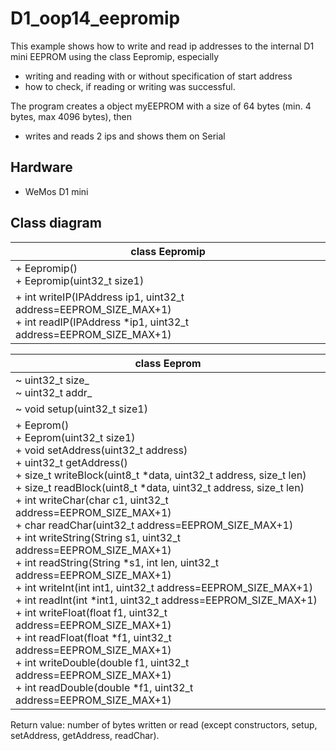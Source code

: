 # D1_oop14_eepromip 
This example shows how to write and read ip addresses to the internal D1 mini EEPROM using the class Eepromip, especially
+ writing and reading with or without specification of start address
+ how to check, if reading or writing was successful.

The program creates a object myEEPROM with a size of 64 bytes (min. 4 bytes, max 4096 bytes), then
+ writes and reads 2 ips and shows them on Serial

## Hardware
* WeMos D1 mini

## Class diagram
| class Eepromip |
| -------------- |
| + Eepromip() <br> + Eepromip(uint32_t size1) |
| + int writeIP(IPAddress ip1, uint32_t address=EEPROM_SIZE_MAX+1) <br> + int readIP(IPAddress *ip1, uint32_t address=EEPROM_SIZE_MAX+1) |

| class Eeprom |
| ------------ |
| ~ uint32_t size_ <br> ~ uint32_t addr_ |
| ~ void setup(uint32_t size1) |
| + Eeprom() <br> + Eeprom(uint32_t size1) <br> + void setAddress(uint32_t address) <br> + uint32_t getAddress() <br> + size_t writeBlock(uint8_t *data, uint32_t address, size_t len) <br> + size_t readBlock(uint8_t *data, uint32_t address, size_t len) <br> + int writeChar(char c1, uint32_t address=EEPROM_SIZE_MAX+1) <br> + char readChar(uint32_t address=EEPROM_SIZE_MAX+1) <br> + int writeString(String s1, uint32_t address=EEPROM_SIZE_MAX+1) <br> + int readString(String *s1, int len, uint32_t address=EEPROM_SIZE_MAX+1) <br> + int writeInt(int int1, uint32_t address=EEPROM_SIZE_MAX+1) <br> + int readInt(int *int1, uint32_t address=EEPROM_SIZE_MAX+1) <br> + int writeFloat(float f1, uint32_t address=EEPROM_SIZE_MAX+1) <br> + int readFloat(float *f1, uint32_t address=EEPROM_SIZE_MAX+1) <br> + int writeDouble(double f1, uint32_t address=EEPROM_SIZE_MAX+1) <br> + int readDouble(double *f1, uint32_t address=EEPROM_SIZE_MAX+1) |

Return value: number of bytes written or read (except constructors, setup, setAddress, getAddress, readChar).
